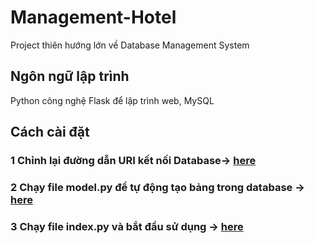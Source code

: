 # Management-Hotel
Project thiên hướng lớn về Database Management System
## Ngôn ngữ lập trình
Python công nghệ Flask để lập trình web, MySQL
## Cách cài đặt
### 1 Chỉnh lại đường dẫn URI kết nối Database-> [here](./__init__.py/)

### 2 Chạy file model.py để tự động tạo bảng trong database -> [here](./models.py)

### 3 Chạy file index.py và bắt đầu sử dụng -> [here](./index.py)




